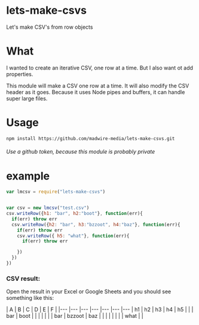 # lets-make-csvs
Let's make CSV's from row objects


# What
I wanted to create an iterative CSV, one row at a time.  But I also want ot add properties.

This module will make a CSV one row at a time. It will also modify the CSV header as it goes. Because it uses Node pipes and buffers, it can handle super large files.  

# Usage

`npm install https://github.com/madwire-media/lets-make-csvs.git`

###### Use a github token, because this module is probably private

# example
```javascript
var lmcsv = require("lets-make-csvs")


var csv = new lmcsv("test.csv")
csv.writeRow({h1: "bar", h2:"boot"}, function(err){
  if(err) throw err
  csv.writeRow({h2: "bar", h3:"bzzoot", h4:"baz"}, function(err){
    if(err) throw err
    csv.writeRow({ h5: "what"}, function(err){
      if(err) throw err

    })
  })
})
```

### CSV result:
Open the result in your Excel or Google Sheets and you should see something like this:


| A   | B    | C      | D   | E    | F   |
|---  |---   |---     |---  |---   |---  |---
| h1  | h2   | h3     | h4  | h5   |     |
| bar | boot |        |     |      |     |
|     | bar  | bzzoot | baz |      |     |
|     |      |        |     | what |     |

